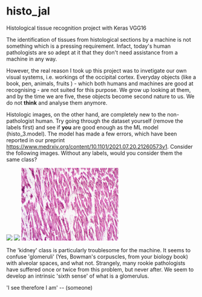 # histo_jal
Histological tissue recognition project with Keras VGG16

The identification of tissues from histological sections by a machine is not something which is a pressing requirement. Infact, today's human pathologists are so adept at it that they don't need assistance from a machine in any way.

However, the real reason I took up this project was to invetigate our own visual systems, i.e. workings of the occipital cortex. Everyday objects (like a book, pen, animals, fruits ) - which both humans and machines are good at recognising - are not suited for this purpose. We grow up looking at them, and by the time we are five, these objects become second nature to us. We do not __think__ and analyse them anymore.

Histologic images, on the other hand, are completely new to the non-pathologist human. Try going through the dataset yourself (remove the labels first) and see if __you__ are good enough as the ML model (histo_3.model). The model has made a few errors, which have been reported in our preprint https://www.medrxiv.org/content/10.1101/2021.07.20.21260573v1. Consider the following images. Without any labels, would you consider them the same class?

![](190415110403\(10\).jpg)
![](190415113827\(45\).jpg)
![](190701131747.png)


The 'kidney' class is particularly troublesome for the machine. It seems to confuse 'glomeruli' (Yes, Bowman's corpuscles, from your biology book) with alveolar spaces, and what not. Strangely, many rookie pathologists have suffered once or twice from this problem, but never after. We seem to develop an intrinsic 'sixth sense' of what is a glomerulus.

'I see therefore I am' -- (someone)


